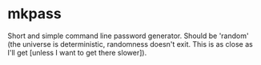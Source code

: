 # mkpass
 Short and simple command line password generator. Should be 'random'  (the universe is deterministic, randomness doesn't exit. This is as close as I'll get [unless I want to get there slower]).
